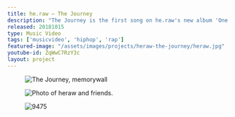 ```yaml
---
title: he.raw – The Journey
description: "The Journey is the first song on he.raw's new album 'One Day'. I got to create the music video for it. The song is all about his and his mates journey to where they are at now. We portrayed this using some old clips they had lying around on harddrives."
released: 20181015
type: Music Video
tags: ['musicvideo', 'hiphop', 'rap']
featured-image: "/assets/images/projects/heraw-the-journey/heraw.jpg"
youtube-id: ZqWwC7RzY3c
layout: project
---
```

<figure class="imagelist">
    <img src="{{ site.url }}/assets/images/projects/heraw-the-journey/banner.jpg" alt="The Journey, memorywall" />
</figure>

<figure class="imagelist">
    <img src="{{ site.url }}/assets/images/projects/heraw-the-journey/thejourney.jpg" alt="Photo of heraw and friends." />
</figure>

<figure class="imagelist">
    <img src="{{ site.url }}/assets/images/projects/heraw-the-journey/9475.jpg" alt="9475" />
</figure>